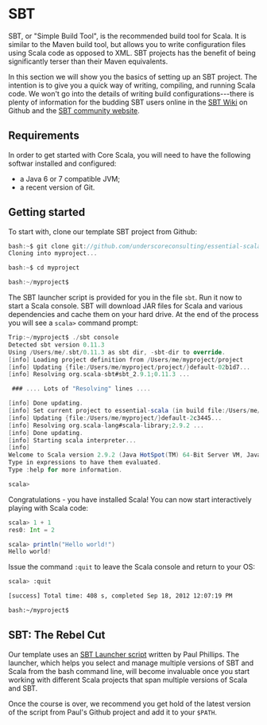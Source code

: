 # SBT

SBT, or "Simple Build Tool", is the recommended build tool for Scala. It is similar to the Maven build tool, but allows you to write configuration files using Scala code as opposed to XML. SBT projects has the benefit of being significantly terser than their Maven equivalents.

In this section we will show you the basics of setting up an SBT project. The intention is to give you a quick way of writing, compiling, and running Scala code. We won't go into the details of writing build configurations---there is plenty of information for the budding SBT users online in the [SBT Wiki](https://github.com/harrah/xsbt/wiki) on Github and the [SBT community website](http://www.scala-sbt.org/).

## Requirements

In order to get started with Core Scala, you will need to have the following softwar installed and configured:

 - a Java 6 or 7 compatible JVM;
 - a recent version of Git.

## Getting started

To start with, clone our template SBT project from Github:

```scala
bash:~$ git clone git://github.com/underscoreconsulting/essential-scala-template.git myproject
Cloning into myproject...

bash:~$ cd myproject

bash:~/myproject$
```

The SBT launcher script is provided for you in the file `sbt`. Run it now to start a Scala console. SBT will download JAR files for Scala and various dependencies and cache them on your hard drive. At the end of the process you will see a `scala>` command prompt:

```scala
Trip:~/myproject$ ./sbt console
Detected sbt version 0.11.3
Using /Users/me/.sbt/0.11.3 as sbt dir, -sbt-dir to override.
[info] Loading project definition from /Users/me/myproject/project
[info] Updating {file:/Users/me/myproject/project/}default-02b1d7...
[info] Resolving org.scala-sbt#sbt_2.9.1;0.11.3 ...

 ### .... Lots of "Resolving" lines ....

[info] Done updating.
[info] Set current project to essential-scala (in build file:/Users/me/myproject/)
[info] Updating {file:/Users/me/myproject/}default-2c3445...
[info] Resolving org.scala-lang#scala-library;2.9.2 ...
[info] Done updating.
[info] Starting scala interpreter...
[info]
Welcome to Scala version 2.9.2 (Java HotSpot(TM) 64-Bit Server VM, Java 1.6.0_35).
Type in expressions to have them evaluated.
Type :help for more information.

scala>
```

Congratulations - you have installed Scala! You can now start interactively playing with Scala code:

```scala
scala> 1 + 1
res0: Int = 2

scala> println("Hello world!")
Hello world!
```

Issue the command `:quit` to leave the Scala console and return to your OS:

```bash
scala> :quit

[success] Total time: 408 s, completed Sep 18, 2012 12:07:19 PM

bash:~/myproject$
```

## SBT: The Rebel Cut

Our template uses an [SBT Launcher script](https://github.com/paulp/sbt-extras/blob/master/sbt) written by Paul Phillips. The launcher, which helps you select and manage multiple versions of SBT and Scala from the bash command line, will become invaluable once you start working with different Scala projects that span multiple versions of Scala and SBT.

Once the course is over, we recommend you get hold of the latest version of the script from Paul's Github project and add it to your `$PATH`.
